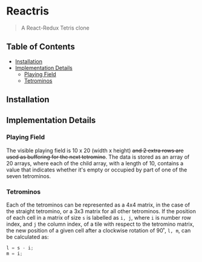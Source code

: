 # Reactris

> A React-Redux Tetris clone

## Table of Contents

* [Installation](#installation)
* [Implementation Details](#implementation-details)
  * [Playing Field](#playing-field)
  * [Tetrominos](#tetrominos)

## Installation

## Implementation Details

### Playing Field

The visible playing field is 10 x 20 (width x height) ~~and 2 extra rows are
used as buffering for the next tetromino~~. The data is stored as an array of
20 arrays, where each of the child array, with a length of 10, contains a value
that indicates whether it's empty or occupied by part of one of the seven
tetrominos.

### Tetrominos

Each of the tetrominos can be represented as a 4x4 matrix, in the case of the
straight tetromino, or a 3x3 matrix for all other tetrominos. If the position
of each cell in a matrix of size `s` is labelled as `i, j`, where `i` is number
row index, and `j` the column index, of a tile with respect to the tetromino
matrix, the new position of a given cell after a clockwise rotation of 90˚,
`l, m`, can be calculated as:

```javascript
l = s - i;
m = i;
```
